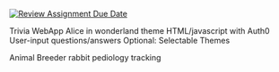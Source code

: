 [![Review Assignment Due Date](https://classroom.github.com/assets/deadline-readme-button-22041afd0340ce965d47ae6ef1cefeee28c7c493a6346c4f15d667ab976d596c.svg)](https://classroom.github.com/a/_U2QbDVP)

Trivia WebApp
	Alice in wonderland theme
	HTML/javascript with Auth0
	User-input questions/answers
	Optional:
	Selectable Themes
	
Animal Breeder
	rabbit pediology tracking